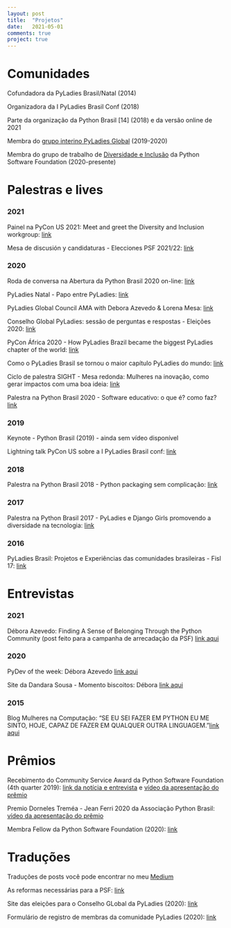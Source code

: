```yaml
---
layout: post
title:  "Projetos"
date:   2021-05-01
comments: true
project: true
---
```




# Comunidades
Cofundadora da PyLadies Brasil/Natal (2014)

Organizadora da I PyLadies Brasil Conf (2018)

Parte da organização da Python Brasil [14]  (2018) e da versão online de 2021

Membra do [grupo interino PyLadies Global](https://pyladies.com/blog/Help-us-decide-our-PyLadies-Projects-and-PyLadies-Global-Council-Selection-Process/help-us-with-pyladies-project-and-council-selection/) (2019-2020)

Membra do grupo de trabalho de [Diversidade e Inclusão](https://pyfound.blogspot.com/2020/12/announcing-psf-diversity-and-inclusion.html) da Python Software Foundation (2020-presente)

# Palestras e lives

### 2021

Painel na PyCon US 2021: Meet and greet the Diversity and Inclusion workgroup: [link](https://us.pycon.org/2021/events/diversity-inclusion/)

Mesa de discusión y candidaturas - Elecciones PSF 2021/22: [link](https://www.youtube.com/watch?v=qFG2WrUhEm8)


### 2020

Roda de conversa na Abertura da Python Brasil 2020 on-line:  [link](https://www.youtube.com/watch?v=-DFgRTGRCA8)

PyLadies Natal - Papo entre PyLadies: [link](https://www.youtube.com/watch?v=jOJvPf3ze0M)

PyLadies Global Council AMA with Debora Azevedo & Lorena Mesa: [link](https://www.youtube.com/watch?v=PHmIF-6nRvI)

Conselho Global PyLadies: sessão de perguntas e respostas - Eleições 2020: [link](https://www.youtube.com/watch?v=1TZzBkreDlQ)

PyCon África 2020 - How PyLadies Brazil became the biggest PyLadies chapter of the world: [link](https://www.youtube.com/watch?v=dijTpK3O6so)

Como o PyLadies Brasil se tornou o maior capítulo PyLadies do mundo: [link](https://www.youtube.com/watch?v=_lnVSlI2XWs)

Ciclo de palestra SIGHT - Mesa redonda: Mulheres na inovação, como gerar impactos com uma boa ideia: [link](https://youtu.be/wmxX6Ma-Yus?t=4821)

Palestra na Python Brasil 2020 - Software educativo: o que é? como faz? [link](https://www.youtube.com/watch?v=BZDaaNLK3wU&t=3492s)

### 2019
Keynote - Python Brasil (2019) - ainda sem vídeo disponível

Lightning talk PyCon US sobre a I PyLadies Brasil conf: [link](https://youtu.be/sRwHWPDJBnk?t=1358)

### 2018
Palestra na Python Brasil 2018 - Python packaging sem complicação: [link](https://www.youtube.com/watch?v=RaowuG0xcCw&list=PLDC3uVLxaEQ3Jd6ZNeNyEoCNkp05vRujQ&index=68)

### 2017
Palestra na Python Brasil 2017 - PyLadies e Django Girls promovendo a diversidade na tecnologia: [link](https://www.youtube.com/watch?v=y2syVuMQqrQ)

### 2016
PyLadies Brasil: Projetos e Experiências das comunidades brasileiras - Fisl 17: [link](https://www.youtube.com/watch?v=qvdPb90rFmE)





# Entrevistas

### 2021
Débora Azevedo: Finding A Sense of Belonging Through the Python Community (post feito para a campanha de arrecadação da PSF) [link aqui](https://pyfound.blogspot.com/2021/05/debora-azevedo-finding-sense-of.html)

### 2020
PyDev of the week: Débora Azevedo [link aqui](https://www.blog.pythonlibrary.org/2020/09/14/pydev-of-the-week-debora-azevedo/)

Site da Dandara Sousa - Momento biscoitos: Débora [link aqui](https://dandaramcsousa.github.io/2020/10/03/momentos-biscoitos-debora.html)

### 2015
Blog Mulheres na Computação: “SE EU SEI FAZER EM PYTHON EU ME SINTO, HOJE, CAPAZ DE FAZER EM QUALQUER OUTRA LINGUAGEM.”[link aqui](https://mulheresnacomputacao.com/2015/03/04/se-eu-sei-fazer-em-python-eu-me-sinto-hoje-capaz-de-fazer-em-qualquer-outra-linguagem/)

# Prêmios
Recebimento do Community Service Award da Python Software Foundation (4th quarter 2019): [link da notícia e entrevista](https://pyfound.blogspot.com/2020/03/debora-azevedo-awarded-psf-community.html) e [vídeo da apresentação do prêmio](https://youtu.be/a05o1fV90jc?t=303)

Premio Dorneles Treméa - Jean Ferri 2020 da Associação Python Brasil: [vídeo da apresentação do prêmio](https://youtu.be/3assmXh0R5Q?t=6588)

Membra Fellow da Python Software Foundation (2020): [link](https://pyfound.blogspot.com/2020/10/python-software-foundation-fellow.html)

# Traduções
Traduções de posts você pode encontrar no meu [Medium](https://medium.com/@deeh_azevedo)

As reformas necessárias para a PSF: [link](https://dev.to/deboraazevedo/as-reformas-necessarias-para-a-psf-2756)

Site das eleições para o Conselho GLobal da PyLadies (2020): [link](https://elections.pyladies.com/pt/)

Formulário de registro de membras da comunidade PyLadies (2020): [link](https://pyladies.com/blog/Announcement-for-Registering-PyLadies-Members/announcement-for-registering-pyladies-members/)
